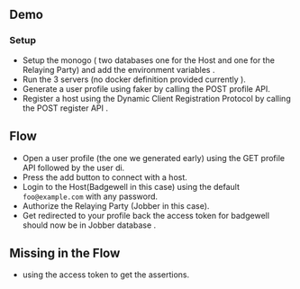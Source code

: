 ## Demo 

### Setup
- Setup the monogo ( two databases one for the Host and one for the Relaying Party) and add the environment variables .
- Run the 3 servers (no docker definition provided currently ).
- Generate a user profile using faker by calling the POST profile API.
- Register a host using the Dynamic Client Registration Protocol by calling the POST register API .
## Flow
- Open a user profile (the one we generated early) using the GET profile API followed by the user di.
- Press the add button to connect with a host.
- Login to the Host(Badgewell in this case) using the default `foo@example.com` with any password.
- Authorize the Relaying Party (Jobber in this case).
- Get redirected to your profile back the access token for badgewell should now be in Jobber database .

## Missing in the Flow
-  using the access token to get the assertions. 